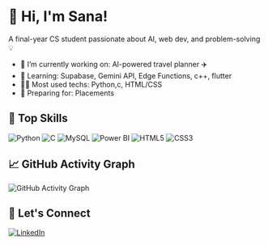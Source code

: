 # 👋 Hi, I'm Sana!
A final-year CS student passionate about AI, web dev, and problem-solving 💡

- 🔭 I’m currently working on: AI-powered travel planner ✈️
- 🌱 Learning: Supabase, Gemini API, Edge Functions, c++, flutter
- 👨‍💻 Most used techs: Python,c, HTML/CSS
- 💼 Preparing for: Placements

## 🚀 Top Skills
![Python](https://img.shields.io/badge/Python-3776AB?style=for-the-badge&logo=python&logoColor=white)
![C](https://img.shields.io/badge/C-00599C?style=for-the-badge&logo=c&logoColor=white)
![MySQL](https://img.shields.io/badge/MySQL-4479A1?style=for-the-badge&logo=mysql&logoColor=white)
![Power BI](https://img.shields.io/badge/PowerBI-F2C811?style=for-the-badge&logo=powerbi&logoColor=black)
![HTML5](https://img.shields.io/badge/HTML5-E34F26?style=for-the-badge&logo=html5&logoColor=white)
![CSS3](https://img.shields.io/badge/CSS3-1572B6?style=for-the-badge&logo=css3&logoColor=white)

## 📈 GitHub Activity Graph

![GitHub Activity Graph](https://github-readme-activity-graph.vercel.app/graph?username=sanaap&theme=tokyo-night)



## 🔗 Let's Connect
[![LinkedIn](https://img.shields.io/badge/LinkedIn-blue?style=for-the-badge&logo=linkedin)](https://linkedin.com/in/sana-a-p-601a62257)
